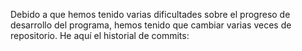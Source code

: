 Debido a que hemos tenido varias dificultades sobre el progreso de desarrollo del programa, hemos tenido que cambiar varias veces de repositorio. He aquí el historial de commits:
